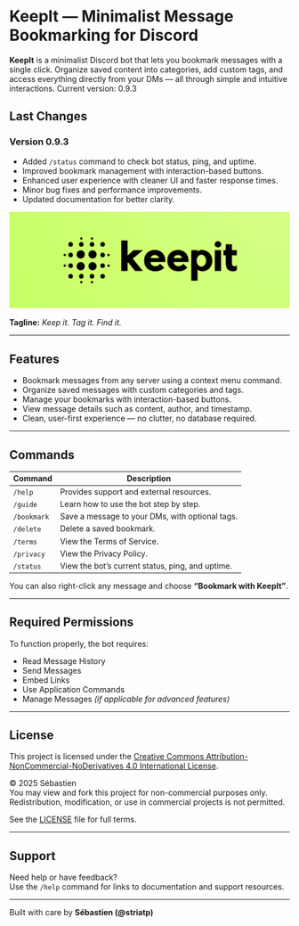 # KeepIt — Minimalist Message Bookmarking for Discord

**KeepIt** is a minimalist Discord bot that lets you bookmark messages with a single click. Organize saved content into categories, add custom tags, and access everything directly from your DMs — all through simple and intuitive interactions. Current version: 0.9.3

## Last Changes

### Version 0.9.3
- Added `/status` command to check bot status, ping, and uptime.
- Improved bookmark management with interaction-based buttons.
- Enhanced user experience with cleaner UI and faster response times.
- Minor bug fixes and performance improvements.
- Updated documentation for better clarity.

![Alt text](./assets/KeepIt_Banner_Short.png)

**Tagline:** _Keep it. Tag it. Find it._

---

## Features

- Bookmark messages from any server using a context menu command.
- Organize saved messages with custom categories and tags.
- Manage your bookmarks with interaction-based buttons.
- View message details such as content, author, and timestamp.
- Clean, user-first experience — no clutter, no database required.

---

## Commands

| Command       | Description                                               |
|---------------|-----------------------------------------------------------|
| `/help`       | Provides support and external resources.                  |
| `/guide`      | Learn how to use the bot step by step.                   |
| `/bookmark`   | Save a message to your DMs, with optional tags.          |
| `/delete`     | Delete a saved bookmark.                                 |
| `/terms`      | View the Terms of Service.                               |
| `/privacy`    | View the Privacy Policy.                                 |
| `/status`     | View the bot’s current status, ping, and uptime.         |


You can also right-click any message and choose **“Bookmark with KeepIt”**.

---

## Required Permissions

To function properly, the bot requires:

- Read Message History  
- Send Messages  
- Embed Links  
- Use Application Commands  
- Manage Messages *(if applicable for advanced features)*

---

## License

This project is licensed under the [Creative Commons Attribution-NonCommercial-NoDerivatives 4.0 International License](https://creativecommons.org/licenses/by-nc-nd/4.0/).

© 2025 Sébastien  
You may view and fork this project for non-commercial purposes only. Redistribution, modification, or use in commercial projects is not permitted.

See the [LICENSE](./LICENSE.md) file for full terms.

---

## Support

Need help or have feedback?  
Use the `/help` command for links to documentation and support resources.

---

Built with care by **Sébastien (@striatp)**
